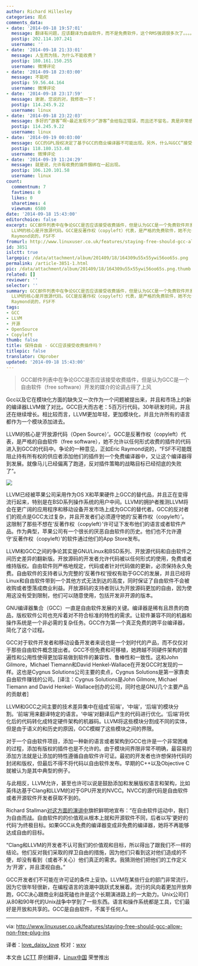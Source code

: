 ```yaml
---
author: Richard Hillesley
categories: 观点
comments_data:
- date: '2014-09-18 19:57:01'
  message: 翻译有问题，应该翻译为自由软件，而不是免费软件，这个RMS强调很多次了。。。。。。。。。。。。。。。。。。。。。。。。。。
  postip: 202.114.107.241
  username: ''
- date: '2014-09-18 21:33:01'
  message: 人生而为钱，为什么不能收费？
  postip: 180.161.150.255
  username: 微博评论
- date: '2014-09-18 23:03:00'
  message: 不能吧
  postip: 59.56.44.164
  username: 微博评论
- date: '2014-09-18 23:17:59'
  message: 谢谢，您说的对，我修改一下！
  postip: 114.245.9.22
  username: linux
- date: '2014-09-18 23:22:03'
  message: 多好的“游客”啊~最近发现不少“游客”会给指正错误，而且还不留名，真是非常感动！在此对所有帮我们指正的“游客”和用户，一并致以深深的感谢！
  postip: 114.245.9.22
  username: linux
- date: '2014-09-19 00:03:00'
  message: GCC的GPL授权决定了基于GCC的商业编译器不可能出现。另外，什么叫GCC“接受”收费插件？GCC变成部分收费的软件？
  postip: 118.180.153.48
  username: 微博评论
- date: '2014-09-19 11:24:29'
  message: 就是说，允许有收费的插件捆绑在一起出现。
  postip: 106.120.101.58
  username: linux
count:
  commentnum: 7
  favtimes: 0
  likes: 0
  sharetimes: 4
  viewnum: 6580
date: '2014-09-18 15:43:00'
editorchoice: false
excerpt: GCC邮件列表中在争论GCC是否应该接受收费插件，但是认为GCC是一个免费软件开发的媒介的论调占得了上风  Gcc以及它在模块化方面的缺失又一次作为一个问题被提出来，并且和市场上的新的编译器LLVM做了对比。GCC巨大而古老：5百万行代码，30年研发时间，并且还在继续增长。相比较而言，LLVM更加年轻，更加模块化，并且允许所有的语言都作为一个模块添加进去。
  LLVM的核心是开放源代码。GCC是反著作权（copyleft）代表，是严格的免费软件，她不允许以任何形式收费的插件的代码进入到GCC的代码中。争论的一种意见，正如Eric
  Raymond说的，FSF不
fromurl: http://www.linuxuser.co.uk/features/staying-free-should-gcc-allow-non-free-plug-ins
id: 3851
islctt: true
largepic: /data/attachment/album/201409/18/164309u55x55ywi56oo65s.png
permalink: /article-3851-1.html
pic: /data/attachment/album/201409/18/164309u55x55ywi56oo65s.png.thumb.jpg
related: []
reviewer: ''
selector: ''
summary: GCC邮件列表中在争论GCC是否应该接受收费插件，但是认为GCC是一个免费软件开发的媒介的论调占得了上风  Gcc以及它在模块化方面的缺失又一次作为一个问题被提出来，并且和市场上的新的编译器LLVM做了对比。GCC巨大而古老：5百万行代码，30年研发时间，并且还在继续增长。相比较而言，LLVM更加年轻，更加模块化，并且允许所有的语言都作为一个模块添加进去。
  LLVM的核心是开放源代码。GCC是反著作权（copyleft）代表，是严格的免费软件，她不允许以任何形式收费的插件的代码进入到GCC的代码中。争论的一种意见，正如Eric
  Raymond说的，FSF不
tags:
- GCC
- LLVM
- 开源
- OpenSource
- Copyleft
thumb: false
title: 保持自由 - GCC应该接受收费插件吗？
titlepic: false
translator: CNprober
updated: '2014-09-18 15:43:00'
---
```



> 
> GCC邮件列表中在争论GCC是否应该接受收费插件，但是认为GCC是一个自由软件（free software）开发的媒介的论调占得了上风
> 
> 
> 


Gcc以及它在模块化方面的缺失又一次作为一个问题被提出来，并且和市场上的新的编译器LLVM做了对比。GCC巨大而古老：5百万行代码，30年研发时间，并且还在继续增长。相比较而言，LLVM更加年轻，更加模块化，并且允许所有的语言都作为一个模块添加进去。


LLVM的核心是‘开放源代码（Open Source）’。GCC是反著作权（copyleft）代表，是严格的自由软件（free software），她不允许以任何形式收费的插件的代码进入到GCC的代码中。争论的一种意见，正如Eric Raymond说的，“FSF不可能既阻止持有所有权的供应者添加他们的插件到一个免费编译器中，又让这个编译器得到发展。就像马儿已经偏离了跑道，反对插件策略的战略目标已经彻底的失败了”。


![](/data/attachment/album/201409/18/164309u55x55ywi56oo65s.png)


LLVM已经被苹果公司采用作为OS X和苹果硬件上GCC的替代品，并且正在变得流行起来，特别是在BSD系列操作系统的用户中间。LLVM的拥护者推测LLVM将会在更广阔的应用程序和移动设备开发市场上成为GCC的替代者。GCC的反对者们的观点是GCC太过复杂，并且开发者们必须遵守她的‘反著作权（copyleft）’。这限制了那些不想在‘反著作权（copyleft）’许可证下发布他们的语言或者软件产品。作为典型，苹果公司有一个很长的厌恶自由软件的历史。他们也不允许遵守‘反著作权（copyleft）’的软件通过他们的App Store发布。


LLVM和GCC之间的争论其实是GNU/Linux和BSD系列、开放源代码和自由软件之间历史差异的翻新版。开放源码的开发者允许代码被以任何形式的使用，免费或者维持版权。自由软件则严格地规定，代码或者针对代码做的更新，必须保持永久免费。自由软件的支持者认为完整的‘反著作权’授权有助于GCC的发展，并且已经将Linux和自由软件带到一个其他方式无法到达的高度，同时保证了自由软件不会被收购或者堕落成商业利益。开放源码的支持者则认为开放源码更加的自由，因为使用这没有受到限制，他们可以随意使用，包括开发非开源的版本。


GNU编译器集合（GCC）一直是自由软件发展的关键。编译器是稀有且昂贵的商品，版权软件公司也充斥着对不符合标准的特性的需求。让软件兼容不同的机器和操作系统是一个非必需的复杂任务。GCC作为第一个真正免费的跨平台编译器，简化了这个过程。


GCC对于软件开发者和移动设备开发者来说也是一个划时代的产品，而不仅仅对于那些自由软件概念提出者。GCC不但免费和可移植，她跨越不同硬件架构的普遍性和公用性使得更加容易做到软件的兼容性、鲁棒性和一致性。这和John Gilmore，Michael Tiemann和David Henkel-Wallace在开发GCC时发现的一样。这也是Cygnus Solutions公司主要的卖点，Cygnus Solutions是第一家靠卖自由软件赚钱的公司。[译注：Cygnus Solutions是John Gilmore, Michael Tiemann and David Henkel- Wallace创办的公司，同时也是GNU几个主要产品的贡献者]


LLVM和GCC之间主要的技术差异集中在组成‘前端’，‘中端’，‘后端’的模块分割。‘前端’用来翻译特定的语言。‘中端’对翻译后产生的代码进行优化。‘后端’将优化后的代码转化成特定硬件架构的机器码。LLVM将这些模块分割成不同的实体，但是由于语义的和历史的原因，GCC模糊了这些模块之间的界限。


对于一个自由软件项目，添加一种新的语言或者架构到GCC也许是一个非常困难的过程，添加有版权的插件也是不允许的。由于模块间界限非常不明确，最容易的添加方法就是让添加的特性遵循自由软件许可证。最初的开发者也许想保持代码的封闭和版权，但最后不得不将代码以自由软件发布。早期的C++以及Objective C就被认为是其中典型的例子。


与此相反，LLVM允许，甚至也许可以说是鼓励添加和发展版权语言和架构，比如英伟达基于Clang和LLVM的对于GPU开发的NVCC。NVCC的源代码是自由软件或者开源软件开发者获取不到的。


Richard Stallman[对这方面的演讲中](http://lwn.net/articles/582241)旗帜鲜明地宣布：“在自由软件运动中，我们为自由而战。自由软件的的价值观从根本上就和开源软件不同，后者以写‘更好的代码’为终极目标。如果GCC从免费的编译器变成非免费的编译器，她将不再能够达成自由的目标。


“Clang和LLVM的开发者不认可我们的价值观和目标，所以得出了跟我们不一样的结论。他们反对我们采取的捍卫自由的措施，因为他们只看到这对他们造成的不便，却没有看到（或者不关心）他们真正的需求。我猜测他们把他们的工作定义为‘开源’，并且漠视自由。”


GCC开发者们不可能在许可证的条件上妥协。LLVM在某些行业的部门非常流行，因为它很年轻很新，在编程语言的浪潮中跳跃式发展着。流行的风向着更加开放奔跑，GCC决心跟商业利益死磕也许是这个长期演进路上的一大助力。Unix公司们从80和90年代的Unix战争中学到了一些东西。语言和操作系统都是工具，它们最好是开放和共享的。GCC是自由软件，不属于任何人。




---


via: <http://www.linuxuser.co.uk/features/staying-free-should-gcc-allow-non-free-plug-ins>


译者：[love\_daisy\_love](https://github.com/CNprober) 校对：[wxy](https://github.com/wxy)


本文由 [LCTT](https://github.com/LCTT/TranslateProject) 原创翻译，[Linux中国](http://linux.cn/) 荣誉推出